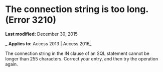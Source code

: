 
# The connection string is too long. (Error 3210)

 **Last modified:** December 30, 2015

 _ **Applies to:** Access 2013 | Access 2016_

The connection string in the IN clause of an SQL statement cannot be longer than 255 characters. Correct your entry, and then try the operation again.

